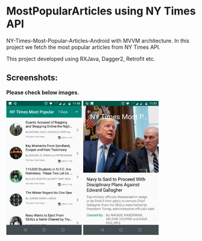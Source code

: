 # MostPopularArticles using NY Times API

NY-Times-Most-Popular-Articles-Android with MVVM architecture. In this project we fetch the most popular articles from NY Times API.

This project developed using RXJava, Dagger2, Retrofit etc.


## Screenshots:

**Please check below images.**


<p>
<img src="device-2019-11-24-234918.png" width="200"/>
<img src="device-2019-11-24-235230.png" width="200"/>
</p>